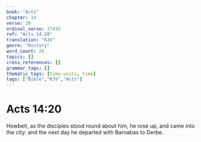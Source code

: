 ```yaml
---
book: "Acts"
chapter: 14
verse: 20
ordinal_verse: 27435
ref: "Acts 14:20"
translation: "KJV"
genre: "History"
word_count: 26
topics: []
cross_references: []
grammar_tags: []
thematic_tags: [time-units, time]
tags: ["Bible","KJV","Acts"]
---
```


# Acts 14:20

Howbeit, as the disciples stood round about him, he rose up, and came into the city: and the next day he departed with Barnabas to Derbe.
